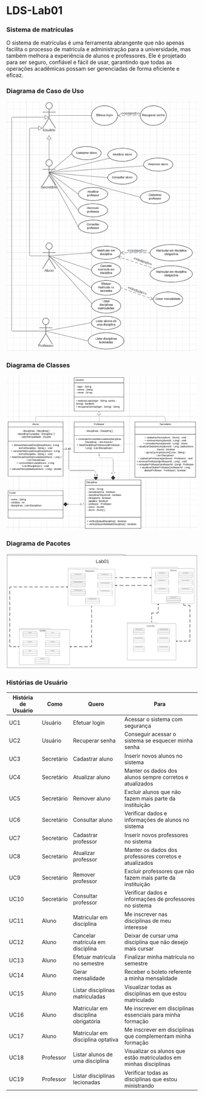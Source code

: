 # LDS-Lab01

### Sistema de matrículas

O sistema de matrículas é uma ferramenta abrangente que não apenas facilita o processo de matrícula e administração para a universidade, mas também melhora a experiência de alunos e professores. Ele é projetado para ser seguro, confiável e fácil de usar, garantindo que todas as operações acadêmicas possam ser gerenciadas de forma eficiente e eficaz.



### Diagrama de Caso de Uso
![User Case](./imagens/UserCaseDiagramMatricula.PNG)



### Diagrama de Classes
![Class Diagram](./imagens/diagrama_classe_lab01.png)



### Diagrama de Pacotes
![Package Diagram](./imagens/diagrama_pacotes_lab01.png)




### Histórias de Usuário

| **História de Usuário** | **Como**        | **Quero**                               | **Para**                                       |
|-------------------------|-----------------|-----------------------------------------|------------------------------------------------|
| UC1                     | Usuário         | Efetuar login                           | Acessar o sistema com segurança                |
| UC2                     | Usuário         | Recuperar senha                         | Conseguir acessar o sistema se esquecer minha senha |
| UC3                     | Secretário      | Cadastrar aluno                         | Inserir novos alunos no sistema                |
| UC4                     | Secretário      | Atualizar aluno                         | Manter os dados dos alunos sempre corretos e atualizados |
| UC5                     | Secretário      | Remover aluno                           | Excluir alunos que não fazem mais parte da instituição |
| UC6                     | Secretário      | Consultar aluno                         | Verificar dados e informações de alunos no sistema |
| UC7                     | Secretário      | Cadastrar professor                     | Inserir novos professores no sistema           |
| UC8                     | Secretário      | Atualizar professor                     | Manter os dados dos professores corretos e atualizados |
| UC9                     | Secretário      | Remover professor                       | Excluir professores que não fazem mais parte da instituição |
| UC10                    | Secretário      | Consultar professor                     | Verificar dados e informações de professores no sistema |
| UC11                    | Aluno           | Matricular em disciplina                | Me inscrever nas disciplinas de meu interesse   |
| UC12                    | Aluno           | Cancelar matrícula em disciplina        | Deixar de cursar uma disciplina que não desejo mais cursar |
| UC13                    | Aluno           | Efetuar matrícula no semestre           | Finalizar minha matrícula no semestre |
| UC14                    | Aluno           | Gerar mensalidade                       | Receber o boleto referente a minha mensalidade|
| UC15                    | Aluno           | Listar disciplinas matriculadas         | Visualizar todas as disciplinas em que estou matriculado |
| UC16                    | Aluno           | Matricular em disciplina obrigatória    | Me inscrever em disciplinas essenciais para minha formação |
| UC17                    | Aluno           | Matricular em disciplina optativa       | Me inscrever em disciplinas que complementam minha formação |
| UC18                    | Professor       | Listar alunos de uma disciplina         | Visualizar os alunos que estão matriculados em minhas disciplinas |
| UC19                    | Professor       | Listar disciplinas lecionadas           | Verificar todas as disciplinas que estou ministrando |


